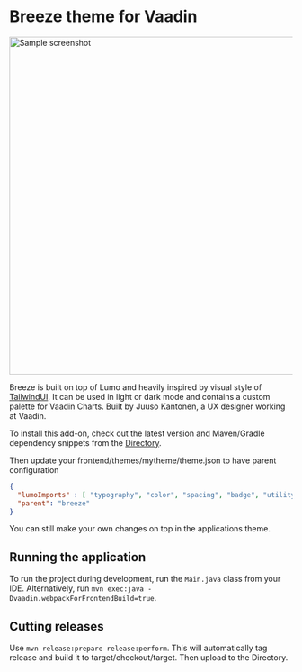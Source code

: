 # Breeze theme for Vaadin

<img src="https://user-images.githubusercontent.com/19607782/161480522-e42a1a3a-cc40-4474-bb11-b714f3fdd5f4.png" alt="Sample screenshot" width="600">

Breeze is built on top of Lumo and heavily inspired by visual style of [TailwindUI](https://tailwindui.com/). It can be used in light or dark mode and contains a custom palette for Vaadin Charts. Built by Juuso Kantonen, a UX designer working at Vaadin.

To install this add-on, check out the latest version and Maven/Gradle dependency snippets from the [Directory](https://vaadin.com/directory).

Then update your frontend/themes/mytheme/theme.json to have parent configuration

```json
{
  "lumoImports" : [ "typography", "color", "spacing", "badge", "utility" ],
  "parent": "breeze"
}
```

You can still make your own changes on top in the applications theme.


## Running the application

To run the project during development, run the `Main.java` class from your IDE. Alternatively,
run `mvn exec:java -Dvaadin.webpackForFrontendBuild=true`.

## Cutting releases

Use `mvn release:prepare release:perform`. This will automatically tag release and build it to target/checkout/target. Then upload to the Directory.
